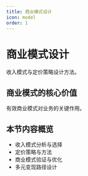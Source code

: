 ```yaml
---
title: 商业模式设计
icon: model
order: 1
---
```


# 商业模式设计

收入模式与定价策略设计方法。

## 商业模式的核心价值

有效商业模式对业务的关键作用。

## 本节内容概览

- 收入模式分析与选择
- 定价策略与方法
- 商业模式验证与优化
- 多元变现路径设计

